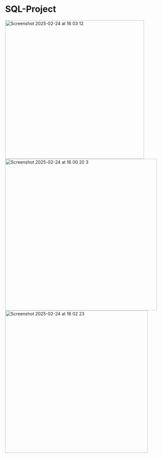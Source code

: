 # SQL-Project
<img width="448" alt="Screenshot 2025-02-24 at 16 03 12" src="https://github.com/user-attachments/assets/d4a39857-43f3-4231-a72e-8065a58de2d0" />
<img width="490" alt="Screenshot 2025-02-24 at 16 00 20 3" src="https://github.com/user-attachments/assets/9bec6457-5a99-410f-a856-06c1de4a65ff" />
<img width="460" alt="Screenshot 2025-02-24 at 16 02 23" src="https://github.com/user-attachments/assets/f5be8157-30da-4591-b2b9-b0c6e585e360" />
